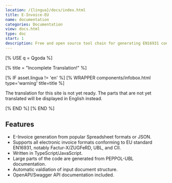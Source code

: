 ```yaml
---
location: /{lingua}/docs/index.html
title: E-Invoice-EU
name: documentation
categories: Documentation
view: docs.html
type: doc
start: 1
description: Free and open source tool chain for generating EN16931 conforming invoices (Factur-X/ZUGFeRD, UBL, CII, XRechnung) from popular spreadsheet formats or JSON.
---
```

[% USE q = Qgoda %]

[% title = "Incomplete Translation!" %]
<!--qgoda-no-xgettext-->
[% IF asset.lingua != 'en' %]
[% WRAPPER components/infobox.html
type='warning' title=title %]
<!--/qgoda-no-xgettext-->
The translation for this site is not yet ready. The parts that are not
yet translated will be displayed in English instead.
<!--qgoda-no-xgettext-->
[% END %]
[% END %]
<!--/qgoda-no-xgettext-->

## Features

* E-Invoice generation from popular Spreadsheet formats or JSON.
* Supports all electronic invoice formats conforming to EU standard EN16931, notably Factur-X/ZUGFeRD, UBL, and CII.
* Written in TypeScript/JavaScript.
* Large parts of the code are generated from PEPPOL-UBL documentation.
* Automatic valdiation of input document structure.
* OpenAPI/Swagger API documentation included.

